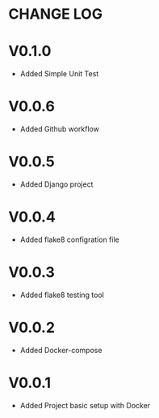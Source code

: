 # CHANGE LOG

# V0.1.0
- Added Simple Unit Test

# V0.0.6
- Added Github workflow

# V0.0.5
- Added Django project

# V0.0.4
- Added flake8 configration file

# V0.0.3
- Added flake8 testing tool

# V0.0.2
- Added Docker-compose

# V0.0.1
- Added Project basic setup with Docker